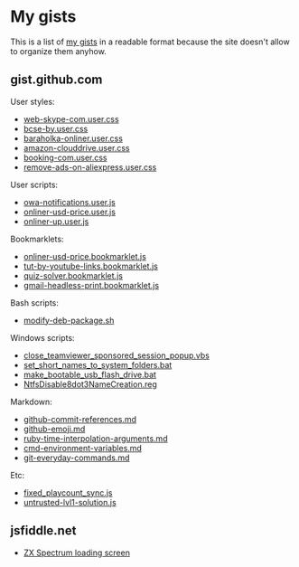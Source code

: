 # My gists

This is a list of [my gists](https://gist.github.com/phts) in a readable format because the site doesn't allow to organize them anyhow.

## gist.github.com

User styles:

* [web-skype-com.user.css](https://gist.github.com/phts/1707468cc9ec04e22550)
* [bcse-by.user.css](https://gist.github.com/phts/a6efaf7506c185deff02)
* [baraholka-onliner.user.css](https://gist.github.com/phts/304cc211acd43738d502)
* [amazon-clouddrive.user.css](https://gist.github.com/phts/3567b4dbadf07b851409)
* [booking-com.user.css](https://gist.github.com/phts/8a89214b1a19e165ce24)
* [remove-ads-on-aliexpress.user.css](https://gist.github.com/phts/be98b00e584e44d752e9)

User scripts:

* [owa-notifications.user.js](https://gist.github.com/phts/3e594431aa0437f39e0f)
* [onliner-usd-price.user.js](https://gist.github.com/phts/b7d7e0e5ead60066e38ba11af4eb1468)
* [onliner-up.user.js ](https://gist.github.com/phts/3684812cdcfe8674b06775df1c458c1d)

Bookmarklets:

* [onliner-usd-price.bookmarklet.js](https://gist.github.com/phts/70edee69d0445f4d71ff)
* [tut-by-youtube-links.bookmarklet.js](https://gist.github.com/phts/42c76861833b2f22131c)
* [quiz-solver.bookmarklet.js](https://gist.github.com/phts/69d8f50223030fc2cac189184daf2476)
* [gmail-headless-print.bookmarklet.js](https://gist.github.com/phts/15ad2470f1d094dec32d05c951645b3d)

Bash scripts:

* [modify-deb-package.sh](https://gist.github.com/phts/59c121b89e0480a5b606)

Windows scripts:

* [close_teamviewer_sponsored_session_popup.vbs](https://gist.github.com/phts/c2f20f3e5352a8f128d9)
* [set_short_names_to_system_folders.bat](https://gist.github.com/phts/83b7118280411020f73d)
* [make_bootable_usb_flash_drive.bat](https://gist.github.com/phts/c92b83c10169b7eecd26)
* [NtfsDisable8dot3NameCreation.reg](https://gist.github.com/phts/79f7fcd777bca2971a65)

Markdown:

* [github-commit-references.md](https://gist.github.com/phts/ac0c90b105b2a93d81fe)
* [github-emoji.md](https://gist.github.com/phts/ac0c90b105b2a93d81fe#file-github-emoji-md)
* [ruby-time-interpolation-arguments.md](https://gist.github.com/phts/1e54a5d6788780bd1c7e)
* [cmd-environment-variables.md](https://gist.github.com/phts/b29717384440ffc814d7)
* [git-everyday-commands.md](https://gist.github.com/phts/39d49db17cb120819eca)

Etc:

* [fixed_playcount_sync.js](https://gist.github.com/phts/6b41ddcc5566605fbf8b)
* [untrusted-lvl1-solution.js](https://gist.github.com/phts/45d344fa918bfc722f04)

## jsfiddle.net

* [ZX Spectrum loading screen](https://jsfiddle.net/phts/5mrm2yrj/)
